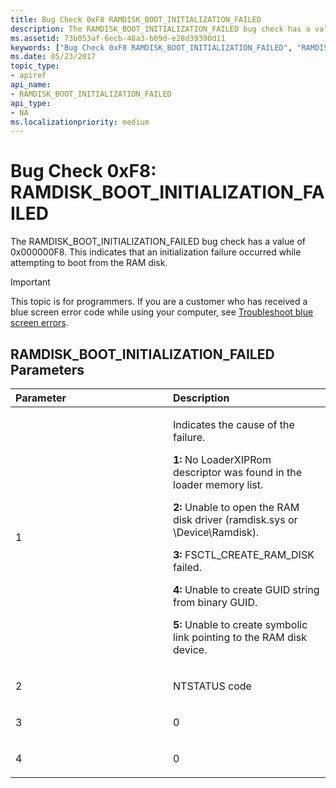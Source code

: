 ```yaml
---
title: Bug Check 0xF8 RAMDISK_BOOT_INITIALIZATION_FAILED
description: The RAMDISK_BOOT_INITIALIZATION_FAILED bug check has a value of 0x000000F8. This indicates that an initialization failure occurred while attempting to boot from the RAM disk.
ms.assetid: 73b053af-6ecb-48a3-b09d-e28d39390d11
keywords: ["Bug Check 0xF8 RAMDISK_BOOT_INITIALIZATION_FAILED", "RAMDISK_BOOT_INITIALIZATION_FAILED"]
ms.date: 05/23/2017
topic_type:
- apiref
api_name:
- RAMDISK_BOOT_INITIALIZATION_FAILED
api_type:
- NA
ms.localizationpriority: medium
---
```


# Bug Check 0xF8: RAMDISK\_BOOT\_INITIALIZATION\_FAILED


The RAMDISK\_BOOT\_INITIALIZATION\_FAILED bug check has a value of 0x000000F8. This indicates that an initialization failure occurred while attempting to boot from the RAM disk.

> [!IMPORTANT]
> This topic is for programmers. If you are a customer who has received a blue screen error code while using your computer, see [Troubleshoot blue screen errors](https://www.windows.com/stopcode).


## RAMDISK\_BOOT\_INITIALIZATION\_FAILED Parameters


<table>
<colgroup>
<col width="50%" />
<col width="50%" />
</colgroup>
<thead>
<tr class="header">
<th align="left">Parameter</th>
<th align="left">Description</th>
</tr>
</thead>
<tbody>
<tr class="odd">
<td align="left"><p>1</p></td>
<td align="left"><p>Indicates the cause of the failure.</p>
<p><strong>1:</strong> No LoaderXIPRom descriptor was found in the loader memory list.</p>
<p><strong>2:</strong> Unable to open the RAM disk driver (ramdisk.sys or \Device\Ramdisk).</p>
<p><strong>3:</strong> FSCTL_CREATE_RAM_DISK failed.</p>
<p><strong>4:</strong> Unable to create GUID string from binary GUID.</p>
<p><strong>5:</strong> Unable to create symbolic link pointing to the RAM disk device.</p></td>
</tr>
<tr class="even">
<td align="left"><p>2</p></td>
<td align="left"><p>NTSTATUS code</p></td>
</tr>
<tr class="odd">
<td align="left"><p>3</p></td>
<td align="left"><p>0</p></td>
</tr>
<tr class="even">
<td align="left"><p>4</p></td>
<td align="left"><p>0</p></td>
</tr>
</tbody>
</table>

 

 

 




